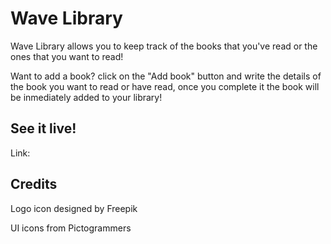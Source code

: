 # Wave Library

Wave Library allows you to keep track of the books that you've read or the ones that you want to read!

Want to add a book? click on the "Add book" button and write the details of the book you want to read or have read, once you complete it the book will be inmediately added to your library!

## See it live!

Link:

## Credits

Logo icon designed by <a src="https://www.freepik.com/icon/beach_14796657?log-in=google#fromView=search&page=1&position=11&uuid=6291a250-2421-4aa2-a36a-c40cf1c8529b">Freepik</a>

UI icons from <a src="https://pictogrammers.com/library/mdi/">Pictogrammers</a>
